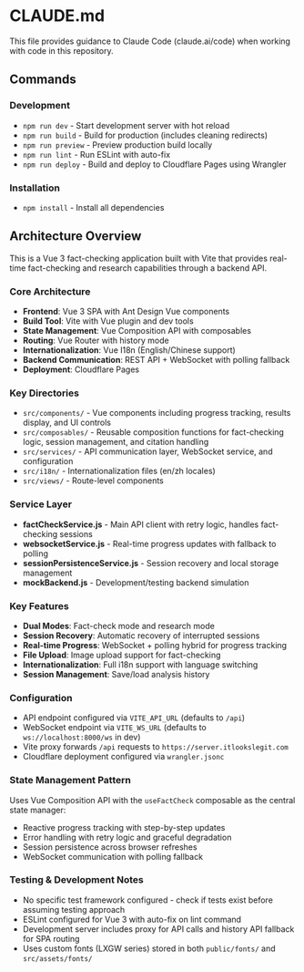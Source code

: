 # CLAUDE.md

This file provides guidance to Claude Code (claude.ai/code) when working with code in this repository.

## Commands

### Development
- `npm run dev` - Start development server with hot reload
- `npm run build` - Build for production (includes cleaning redirects)
- `npm run preview` - Preview production build locally
- `npm run lint` - Run ESLint with auto-fix
- `npm run deploy` - Build and deploy to Cloudflare Pages using Wrangler

### Installation
- `npm install` - Install all dependencies

## Architecture Overview

This is a Vue 3 fact-checking application built with Vite that provides real-time fact-checking and research capabilities through a backend API.

### Core Architecture
- **Frontend**: Vue 3 SPA with Ant Design Vue components
- **Build Tool**: Vite with Vue plugin and dev tools
- **State Management**: Vue Composition API with composables
- **Routing**: Vue Router with history mode
- **Internationalization**: Vue I18n (English/Chinese support)
- **Backend Communication**: REST API + WebSocket with polling fallback
- **Deployment**: Cloudflare Pages

### Key Directories
- `src/components/` - Vue components including progress tracking, results display, and UI controls
- `src/composables/` - Reusable composition functions for fact-checking logic, session management, and citation handling
- `src/services/` - API communication layer, WebSocket service, and configuration
- `src/i18n/` - Internationalization files (en/zh locales)
- `src/views/` - Route-level components

### Service Layer
- **factCheckService.js** - Main API client with retry logic, handles fact-checking sessions
- **websocketService.js** - Real-time progress updates with fallback to polling
- **sessionPersistenceService.js** - Session recovery and local storage management
- **mockBackend.js** - Development/testing backend simulation

### Key Features
- **Dual Modes**: Fact-check mode and research mode
- **Session Recovery**: Automatic recovery of interrupted sessions
- **Real-time Progress**: WebSocket + polling hybrid for progress tracking
- **File Upload**: Image upload support for fact-checking
- **Internationalization**: Full i18n support with language switching
- **Session Management**: Save/load analysis history

### Configuration
- API endpoint configured via `VITE_API_URL` (defaults to `/api`)
- WebSocket endpoint via `VITE_WS_URL` (defaults to `ws://localhost:8000/ws` in dev)
- Vite proxy forwards `/api` requests to `https://server.itlookslegit.com`
- Cloudflare deployment configured via `wrangler.jsonc`

### State Management Pattern
Uses Vue Composition API with the `useFactCheck` composable as the central state manager:
- Reactive progress tracking with step-by-step updates
- Error handling with retry logic and graceful degradation
- Session persistence across browser refreshes
- WebSocket communication with polling fallback

### Testing & Development Notes
- No specific test framework configured - check if tests exist before assuming testing approach
- ESLint configured for Vue 3 with auto-fix on lint command
- Development server includes proxy for API calls and history API fallback for SPA routing
- Uses custom fonts (LXGW series) stored in both `public/fonts/` and `src/assets/fonts/`